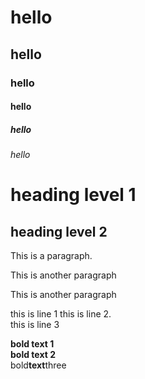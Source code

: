 # hello
## hello
### hello
#### hello
##### hello
###### hello

heading level 1
=================

heading level 2
------------------

This is a paragraph.

This is another paragraph

This is another paragraph

this is line 1
this is line 2.<br>
this is line 3<br>

**bold text 1**<br>
__bold text 2__<br>
bold**text**three<br>


